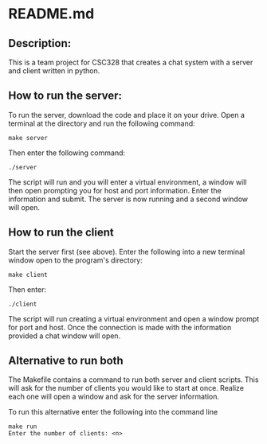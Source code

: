 # README.md

## Description:
This is a team project for CSC328 that creates a chat system with a server and client written in python.

## How to run the server:

To run the server, download the code and place it on your drive.
Open a terminal at the directory and run the following command:

    make server

Then enter the following command:
    
    ./server

The script will run and you will enter a virtual environment, a 
window will then open prompting you for host and port information.
Enter the information and submit. The server is now running and a 
second window will open.

## How to run the client

Start the server first (see above). Enter the following into a new 
terminal window open to the program's directory:

    make client

Then enter:

    ./client

The script will run creating a virtual environment and 
open a window prompt for port and host. Once the connection is 
made with the information provided a chat window will open. 

## Alternative to run both

The Makefile contains a command to run both server and client scripts. This will 
ask for the number of clients you would like to start at once. Realize each one 
will open a window and ask for the server information.

To run this alternative enter the following into the command line

    make run
    Enter the number of clients: <n>

